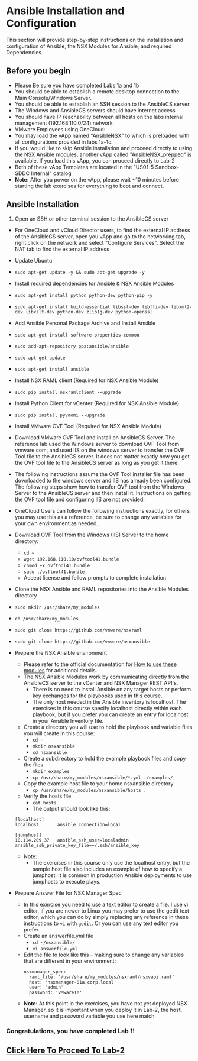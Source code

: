 # Ansible Installation and Configuration
This section will provide step-by-step instructions on the installation and configuration of Ansible, the NSX Modules for Ansible, and required Dependencies.

## Before you begin
-  Please Be sure you have completed Labs 1a and 1b
-  You should be able to establish a remote desktop connection to the Main Console/Windows Server.
-  You should be able to establish an SSH session to the AnsibleCS server
-  The Windows and AnsibleCS servers should have internet access
-  You should have IP reachability between all hosts on the labs internal management (192.168.110.0/24) network
-  VMware Employees using OneCloud:
  -  You may load the vApp named "AnsibleNSX" to which is preloaded with all configurations provided in labs 1a-1c.
  -  If you would like to skip Ansible installation and proceed directly to using the NSX Ansible modules, another vApp called "AnsibleNSX_prepped" is available. If you load this vApp, you can proceed directly to Lab-2
  -  Both of these vApp Templates are located in the "US01-5 Sandbox-SDDC Internal" catalog
  - __Note:__  After you power on the vApp, please wait ~10 minutes before starting the lab exercises for everything to boot and connect.

## Ansible Installation

1. Open an SSH or other terminal session to the AnsibleCS server
  - For OneCloud and vCloud Director users, to find the external IP address of the AnsibleCS server, open you vApp and go to the networking tab, right click on the network and select "Configure Services". Select the NAT tab to find the external IP address
-  Update Ubuntu
  - `sudo apt-get update -y && sudo apt-get upgrade -y`
-  Install required dependencies for Ansible & NSX Ansible Modules
  -  `sudo apt-get install python python-dev python-pip -y`
  -  `sudo apt-get install build-essential libssl-dev libffi-dev libxml2-dev libxslt-dev python-dev zlib1g-dev python-openssl`
-  Add Ansible Personal Package Archive and Install Ansible
  -  `sudo apt-get install software-properties-common`
  -  `sudo add-apt-repository ppa:ansible/ansible`
  -  `sudo apt-get update`
  -  `sudo apt-get install ansible`
-  Install NSX RAML client (Required for NSX Ansible Module)
  -  `sudo pip install nsxramlclient --upgrade`
-  Install Python Client for vCenter (Required for NSX Ansible Module)
  -  `sudo pip install pyvmomi --upgrade`
-  Install VMware OVF Tool (Required for NSX Ansible Module)
  -  Download VMware OVF Tool and install on AnsibleCS Server. The reference lab used the Windows server to download OVF Tool from vmware.com, and used IIS on the windows server to transfer the OVF Tool file to the AnsibleCS server. It does not matter exactly how you get the OVF tool file to the AnsibleCS server as long as you get it there.
  - The following instructions assume the OVF Tool installer file has been downloaded to the windows server and IIS has already been configured. The following steps show how to transfer OVF tool from the Windows Server to the AnsibleCS server and then install it. Instructions on getting the OVF tool file and configuring IIS are not provided.
  - OneCloud Users can follow the following instructions exactly, for others you may use this as a reference, be sure to change any variables for your own environment as needed.
  - Download OVF Tool from the Windows (IIS) Server to the home directory:
    -  `cd ~`
    -  `wget 192.168.110.10/ovftool41.bundle`
    -  `chmod +x ovftool41.bundle`
    -  `sudo ./ovftool41.bundle`
    -  Accept license and follow prompts to complete installation
-  Clone the NSX Ansible and RAML repositories into the Ansible Modules directory
  -  `sudo mkdir /usr/share/my_modules`
  -  `cd /usr/share/my_modules`
  -  `sudo git clone https://github.com/vmware/nsxraml`
  -  `sudo git clone https://github.com/vmware/nsxansible`
- Prepare the NSX Ansible environment
  - Please refer to the official documentation for [How to use these modules](https://github.com/vmware/nsxansible#how-to-use-these-modules) for additional details.
  - The NSX Ansible Modules work by communicating directly from the AnsibleCS server to the vCenter and NSX Manager REST API's.
    - There is no need to install Ansible on any target hosts or perform key exchanges for the playbooks used in this course.
    - The only host needed in the Ansible inventory is localhost. The exercises in this course specify localhost directly within each playbook, but if you prefer you can create an entry for localhost in your Ansible Inventory file.
  - Create a directory you will use to hold the playbook and variable files you will create in this course:
    - `cd ~`
    - `mkdir nsxansible`
    - `cd nsxansible`
  - Create a subdirectory to hold the example playbook files and copy the files
    - `mkdir examples`
    - `cp /usr/share/my_modules/nsxansible/*.yml ./examples/`
  - Copy the example host file to your home nsxansible directory
    - `cp /usr/share/my_modules/nsxansible/hosts .`
  - Verify the hosts file
    - `cat hosts`
    - The output should look like this:


  ```
  [localhost]
  localhost       ansible_connection=local

  [jumphost]
  10.114.209.37   ansible_ssh_user=localadmin ansible_ssh_private_key_file=~/.ssh/ansible_key
  ```

  - Note:
    - The exercises in this course only use the localhost entry, but the sample host file also includes an example of how to specify a jumphost. It is common in production Ansible deployments to use jumphosts to execute plays.
+ Prepare Answer File for NSX Manager Spec
  * In this exercise you need to use a text editor to create a file. I use vi editor, if you are newer to Linux you may prefer to use the gedit text editor, which you can do by simply replacing any reference in these instructions to `vi` with `gedit`. Or you can use any text editor you prefer. 
  * Create an answerfile.yml file
    - `cd ~/nsxansible/`
    - `vi answerfile.yml`
  * Edit the file to look like this - making sure to change any variables that are different in your environment:
    ```
    nsxmanager_spec:
      raml_file: '/usr/share/my_modules/nsxraml/nsxvapi.raml'
      host: 'nsxmanager-01a.corp.local'
      user: 'admin'
      password: 'VMware1!'
    ```

  - __Note:__ At this point in the exercises, you have not yet deployed NSX Manager, so it is important when you deploy it in Lab-2, the host, username and password variable you use here match. 

### Congratulations, you have completed Lab 1!
## [Click Here To Proceed To Lab-2](../../Lab2-NSXDeploy/)
